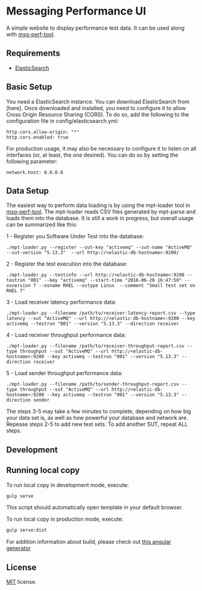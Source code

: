 # Messaging Performance UI

A simple website to display performance test data. It can be used along with
[msg-perf-tool](https://github.com/orpiske/msg-perf-tool).

Requirements
-------------
* [ElasticSearch](https://www.elastic.co/)


Basic Setup
-------------

You need a ElasticSearch instance. You can download ElasticSearch from [here]. Once
downloaded and installed, you need to configure it to allow Cross Origin Resource
Sharing (CORS). To do so, add the following to the configuration file in
config/elasticsearch.yml:

```
http.cors.allow-origin: "*"
http.cors.enabled: true
```

For production usage, it may also be necessary to configure it to listen on all
interfaces (or, at least, the one desired). You can do so by setting the following
parameter:

```
network.host: 0.0.0.0
```


Data Setup
-------------

The easiest way to perform data loading is by using the mpt-loader tool in
[msg-perf-tool](https://github.com/orpiske/msg-perf-tool). The mpt-loader reads
CSV files generated by mpt-parse and loads them into the database. It is still a
work in progress, but overall usage can be summarized like this:

1 - Register you Software Under Test into the database:

```
./mpt-loader.py --register --sut-key "activemq" --sut-name "ActiveMQ" --sut-version "5.13.3"  --url http://<elastic-db-hostname>:9200/
```


2 - Register the test execution into the database:
```
./mpt-loader.py --testinfo --url http://<elastic-db-hostname>:9200 --testrun "001" --key "activemq" --start-time "2016-06-20 16:47:50" --osversion 7 --osname RHEL --ostype Linux  --comment "Small test set on RHEL 7"
```

3 - Load receiver latency performance data:

```
./mpt-loader.py --filename /path/to/receiver-latency-report.csv --type latency --sut "ActiveMQ" --url http://<elastic-db-hostname>:9200 --key activemq --testrun "001" --version "5.13.3" --direction receiver
```


4 - Load receiver throughput performance data:

```
./mpt-loader.py --filename /path/to/receiver-throughput-report.csv --type throughput --sut "ActiveMQ" --url http://<elastic-db-hostname>:9200 --key activemq --testrun "001" --version "5.13.3" --direction receiver
```

5 - Load sender throughput performance data:

```
./mpt-loader.py --filename /path/to/sender-throughput-report.csv --type throughput --sut "ActiveMQ" --url http://<elastic-db-hostname>:9200 --key activemq --testrun "001" --version "5.13.3" --direction sender
```

The steps 3-5 may take a few minutes to complete, depending on how big your data
set is, as well as how powerful your database and network are. Repease steps 2-5
to add new test sets. To add another SUT, repeat ALL steps.

Development
-------------

## Running local copy

To run local copy in development mode, execute:
```bash
gulp serve
```
This script should automatically open template in your default browser.

To run local copy in production mode, execute:
```bash
gulp serve:dist
```
For addition information about build, please check out [this angular generator](https://github.com/Swiip/generator-gulp-angular)


License
-------------
<a href=/LICENSE.txt target="_blank">MIT</a> license.
